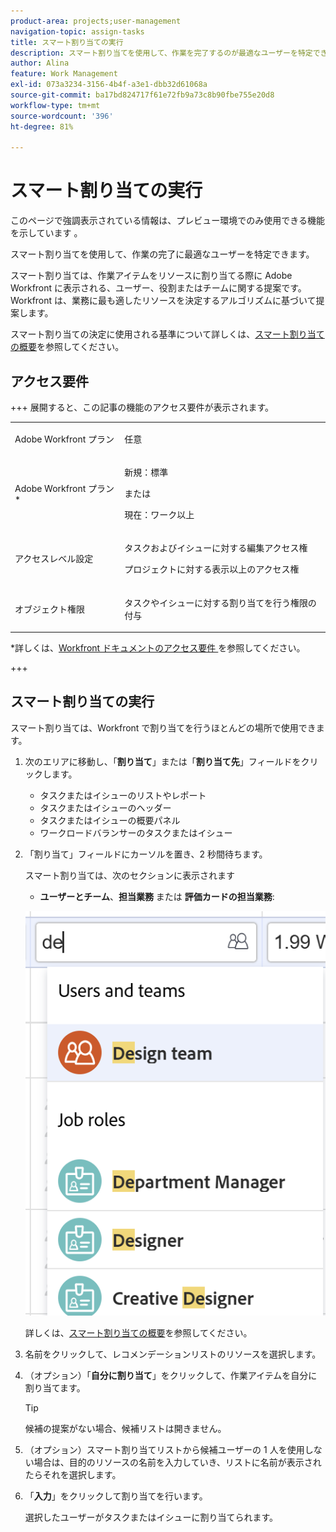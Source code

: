 ```yaml
---
product-area: projects;user-management
navigation-topic: assign-tasks
title: スマート割り当ての実行
description: スマート割り当てを使用して、作業を完了するのが最適なユーザーを特定できます。スマート割り当ては、業務に最も適したリソースを決定するアルゴリズムに基づいて作業アイテムをリソースに割り当てる際に Adobe Workfront に表示される、ユーザー、役割またはチームに関する提案です。スマート割り当てについて詳しくは、スマート割り当ての概要を参照してください。
author: Alina
feature: Work Management
exl-id: 073a3234-3156-4b4f-a3e1-dbb32d61068a
source-git-commit: ba17bd824717f61e72fb9a73c8b90fbe755e20d8
workflow-type: tm+mt
source-wordcount: '396'
ht-degree: 81%

---
```


# スマート割り当ての実行

<!--Audited: 07/2024-->

<!--keep the yellow around the Rate card job roles and the Preview intro for those-->

<span class="preview"> このページで強調表示されている情報は、プレビュー環境でのみ使用できる機能を示しています </span>。

<!--<span class="preview">For information about fast releases, see [Enable or disable fast releases for your organization](/help/quicksilver/administration-and-setup/set-up-workfront/configure-system-defaults/enable-fast-release-process.md).</span>

<span class="preview"> This functionality will be removed from the Production environment for customers who enabled fast release with the 25.1 release in January 2025. For information about the 25.1 release, see [First Quarter 2025 release overview](/help/quicksilver/product-announcements/product-releases/25-q1-release-activity/25-q1-release-overview.md). -->

スマート割り当てを使用して、作業の完了に最適なユーザーを特定できます。

スマート割り当ては、作業アイテムをリソースに割り当てる際に Adobe Workfront に表示される、ユーザー、役割またはチームに関する提案です。Workfront は、業務に最も適したリソースを決定するアルゴリズムに基づいて提案します。

<!--<span class="preview">There are two separate algorithms in Workfront that calculate smart assignments that work differently for tasks and for issues.</span> -->

スマート割り当ての決定に使用される基準について詳しくは、[スマート割り当ての概要](/help/quicksilver/manage-work/tasks/assign-tasks/smart-assignments.md)を参照してください。

## アクセス要件

+++ 展開すると、この記事の機能のアクセス要件が表示されます。

<table style="table-layout:auto"> 
 <col> 
 <col> 
 <tbody> 
  <tr> 
   <td role="rowheader">Adobe Workfront プラン</td> 
   <td> <p>任意</p> </td> 
  </tr> 
  <tr> 
   <td role="rowheader">Adobe Workfront プラン*</td> 
   <td> <p>新規：標準</p>
      または
      <p>現在：ワーク以上</p> </td> 
  </tr> 
  <tr> 
   <td role="rowheader">アクセスレベル設定</td> 
   <td> <p>タスクおよびイシューに対する編集アクセス権</p> <p>プロジェクトに対する表示以上のアクセス権</p>  </td> 
  </tr> 
  <tr> 
   <td role="rowheader">オブジェクト権限</td> 
   <td> <p>タスクやイシューに対する割り当てを行う権限の付与</p> </td> 
  </tr> 
 </tbody> 
</table>

*詳しくは、[Workfront ドキュメントのアクセス要件 ](/help/quicksilver/administration-and-setup/add-users/access-levels-and-object-permissions/access-level-requirements-in-documentation.md) を参照してください。

+++

## スマート割り当ての実行

スマート割り当ては、Workfront で割り当てを行うほとんどの場所で使用できます。

1. 次のエリアに移動し、「**割り当て**」または「**割り当て先**」フィールドをクリックします。

   * タスクまたはイシューのリストやレポート
   * タスクまたはイシューのヘッダー
   * タスクまたはイシューの概要パネル
   * ワークロードバランサーのタスクまたはイシュー
     <!--* <span class="preview">A New Task</span> or New Issue box, as you add <span class="preview">a new task</span> or issue to a project-->

1. 「割り当て」フィールドにカーソルを置き、2 秒間待ちます。

   <!--For issues, the smart assignments display in the following sections: 
      * **Users and teams**
      * **Job roles**
        ![](assets/smart-assignments-issue-header.png)-->

   スマート割り当ては、次のセクションに表示されます <!--, depending on which phase of the algorithm's calculation identified the assignments-->

   <!--* <span class="preview">**Suggested assignments**: Displays assignments identified in the first phase of the task smart assignment algorithm.</span> -->
   * **ユーザーとチーム**、**担当業務** または <span class="preview">**評価カードの担当業務**</span>:<!--Assignments identified in the second phase of the task smart assignment's algorithm calculation.-->

   ![](assets/smart-assignments-task-list.png)

   詳しくは、[スマート割り当ての概要](../../../manage-work/tasks/assign-tasks/smart-assignments.md)を参照してください。

1. 名前をクリックして、レコメンデーションリストのリソースを選択します。

1. （オプション）「**自分に割り当て**」をクリックして、作業アイテムを自分に割り当てます。

   >[!TIP]
   >
   >候補の提案がない場合、候補リストは開きません。

1. （オプション）スマート割り当てリストから候補ユーザーの 1 人を使用しない場合は、目的のリソースの名前を入力していき、リストに名前が表示されたらそれを選択します。
1. 「**入力**」をクリックして割り当てを行います。

   選択したユーザーがタスクまたはイシューに割り当てられます。
